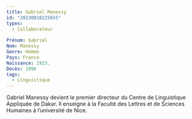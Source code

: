 ```yaml
---
title: Gabriel Manessy  
id: "20230810225655"
types:
  - Collaborateur
  
Prénom: Gabriel
Nom: Manessy 
Genre: Homme
Pays: France
Naissance: 1923.
Décès: 1996
tags:
  - Linguistique
---
```


Gabriel Manessy devient le premier directeur du Centre de Linguistique Appliquée de Dakar. Il enseigne à la Faculté des Lettres et de Sciences Humaines à l’université de Nice.  
